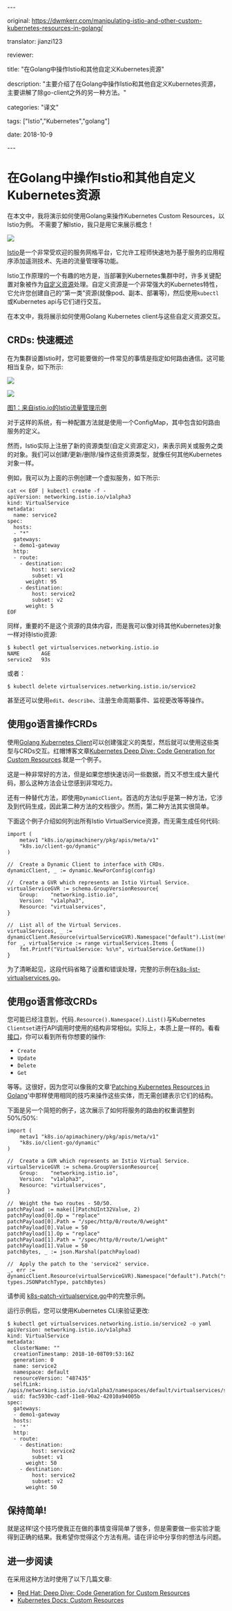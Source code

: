 \---

original: <https://dwmkerr.com/manipulating-istio-and-other-custom-kubernetes-resources-in-golang/>

translator: jianzi123

reviewer: 

title: "在Golang中操作Istio和其他自定义Kubernetes资源"

description: "主要介绍了在Golang中操作Istio和其他自定义Kubernetes资源，主要讲解了除go-client之外的另一种方法。"

categories: "译文"

tags: ["Istio","Kubernetes","golang"]

date: 2018-10-9

\---

# 在Golang中操作Istio和其他自定义Kubernetes资源



在本文中，我将演示如何使用Golang来操作Kubernetes Custom Resources，以Istio为例。 不需要了解Istio，我只是用它来展示概念！

![](https://dwmkerr.com/content/images/2018/10/code-2.jpg)



[Istio](https://istio.io/)是一个非常受欢迎的服务网格平台，它允许工程师快速地为基于服务的应用程序添加遥测技术、先进的流量管理等功能。

Istio工作原理的一个有趣的地方是，当部署到Kubernetes集群中时，许多关键配置对象被作为[自定义资源](https://kubernetes.io/docs/concepts/extend-kubernetes/api-extension/custom-resources/)处理。自定义资源是一个非常强大的Kubernetes特性，它允许您创建自己的“第一类”资源(就像pod、副本、部署等)，然后使用`kubectl`或Kubernetes api与它们进行交互。

在本文中，我将展示如何使用Golang Kubernetes client与这些自定义资源交互。

## CRDs: 快速概述

在为集群设置Istio时，您可能要做的一件常见的事情是指定如何路由通信。这可能相当复杂，如下所示:

![](https://dwmkerr.com/content/images/2018/10/TrafficManagementOverview.svg)

![](https://dwmkerr.com/content/images/2018/10/TrafficManagementOverview.svg)

[图1：来自istio.io的Istio流量管理示例](https://istio.io/docs/concepts/traffic-management/)

对于这样的系统，有一种配置方法就是使用一个ConfigMap，其中包含如何路由服务的定义。

然而，Istio实际上注册了新的资源类型(自定义资源定义)，来表示网关或服务之类的对象。我们可以创建/更新/删除/操作这些资源类型，就像任何其他Kubernetes对象一样。

例如，我可以为上面的示例创建一个虚拟服务，如下所示:

```
cat << EOF | kubectl create -f -
apiVersion: networking.istio.io/v1alpha3
kind: VirtualService
metadata:
  name: service2
spec:
  hosts:
  - "*"
  gateways:
  - demo1-gateway
  http:
  - route:
    - destination:
        host: service2
        subset: v1
      weight: 95
    - destination:
        host: service2
        subset: v2
      weight: 5
EOF
```

同样，重要的不是这个资源的具体内容，而是我可以像对待其他Kubernetes对象一样对待Istio资源:

```
$ kubectl get virtualservices.networking.istio.io
NAME       AGE
service2   93s
```

或者：

```
$ kubectl delete virtualservices.networking.istio.io/service2
```

甚至还可以使用`edit`、`describe`、注册生命周期事件、监视更改等等操作。

## 使用go语言操作CRDs

使用[Golang Kubernetes Client](https://github.com/kubernetes/client-go)可以创建强定义的类型，然后就可以使用这些类型与CRDs交互。红帽博客文章[Kubernetes Deep Dive: Code Generation for Custom Resources](https://blog.openshift.com/kubernetes-deep-dive-code-generation-customresources/).就是一个例子。



这是一种非常好的方法，但是如果您想快速访问一些数据，而又不想生成大量代码，那么这种方法会让您感到非常吃力。



还有一种替代方法，即使用`DynamicClient`。首选的方法似乎是第一种方法，它涉及到代码生成，因此第二种方法的文档很少。然而，第二种方法其实很简单。



下面这个例子介绍如何列出所有Istio VirtualService资源，而无需生成任何代码:

```
import (
	metav1 "k8s.io/apimachinery/pkg/apis/meta/v1"
	"k8s.io/client-go/dynamic"
)

//  Create a Dynamic Client to interface with CRDs.
dynamicClient, _ := dynamic.NewForConfig(config)

//  Create a GVR which represents an Istio Virtual Service.
virtualServiceGVR := schema.GroupVersionResource{
	Group:    "networking.istio.io",
	Version:  "v1alpha3",
	Resource: "virtualservices",
}

//  List all of the Virtual Services.
virtualServices, _ := dynamicClient.Resource(virtualServiceGVR).Namespace("default").List(metav1.ListOptions{})
for _, virtualService := range virtualServices.Items {
	fmt.Printf("VirtualService: %s\n", virtualService.GetName())
}
```

为了清晰起见，这段代码省略了设置和错误处理，完整的示例在[k8s-list-virtualservices.go](https://gist.github.com/dwmkerr/09ac0fd98595460456e17d5ef0c77667)。

## 使用go语言修改CRDs

您可能已经注意到，代码`.Resource().Namespace().List()`与Kubernetes `Clientset`进行API调用时使用的结构非常相似。实际上，本质上是一样的。看看[接口](https://github.com/kubernetes/client-go/blob/master/dynamic/interface.go)，你可以看到所有你想要的操作:

- `Create`
- `Update`
- `Delete`
- `Get`

等等。这很好，因为您可以像我的文章'[Patching Kubernetes Resources in Golang](https://www.dwmkerr.com/patching-kubernetes-resources-in-golang/)'中那样使用相同的技巧来操作这些实体，而无需创建表示它们的结构。



下面是另一个简短的例子，这次展示了如何将服务的路由的权重调整到50%/50%:

```
import (
	metav1 "k8s.io/apimachinery/pkg/apis/meta/v1"
	"k8s.io/client-go/dynamic"
)

//  Create a GVR which represents an Istio Virtual Service.
virtualServiceGVR := schema.GroupVersionResource{
	Group:    "networking.istio.io",
	Version:  "v1alpha3",
	Resource: "virtualservices",
}

//  Weight the two routes - 50/50.
patchPayload := make([]PatchUInt32Value, 2)
patchPayload[0].Op = "replace"
patchPayload[0].Path = "/spec/http/0/route/0/weight"
patchPayload[0].Value = 50
patchPayload[1].Op = "replace"
patchPayload[1].Path = "/spec/http/0/route/1/weight"
patchPayload[1].Value = 50
patchBytes, _ := json.Marshal(patchPayload)

//  Apply the patch to the 'service2' service.
_, err := dynamicClient.Resource(virtualServiceGVR).Namespace("default").Patch("service2", types.JSONPatchType, patchBytes)
```

请参阅 [k8s-patch-virtualservice.go](https://gist.github.com/dwmkerr/7332888e092156ce8ce4ea551b0c321f)中的完整示例。

运行示例后，您可以使用Kubernetes CLI来验证更改:

```
$ kubectl get virtualservices.networking.istio.io/service2 -o yaml
apiVersion: networking.istio.io/v1alpha3
kind: VirtualService
metadata:
  clusterName: ""
  creationTimestamp: 2018-10-08T09:53:16Z
  generation: 0
  name: service2
  namespace: default
  resourceVersion: "487435"
  selfLink: /apis/networking.istio.io/v1alpha3/namespaces/default/virtualservices/service2
  uid: fac5930c-cadf-11e8-90a2-42010a94005b
spec:
  gateways:
  - demo1-gateway
  hosts:
  - '*'
  http:
  - route:
    - destination:
        host: service2
        subset: v1
      weight: 50
    - destination:
        host: service2
        subset: v2
      weight: 50
```



## 保持简单!

就是这样!这个技巧使我正在做的事情变得简单了很多，但是需要做一些实验才能得到正确的结果。我希望你觉得这个方法有用。请在评论中分享你的想法与问题。



## 进一步阅读

在采用这种方法时使用了以下几篇文章:

- [Red Hat: Deep Dive: Code Generation for Custom Resources](https://blog.openshift.com/kubernetes-deep-dive-code-generation-customresources/)
- [Kubernetes Docs: Custom Resources](https://kubernetes.io/docs/concepts/extend-kubernetes/api-extension/custom-resources/)